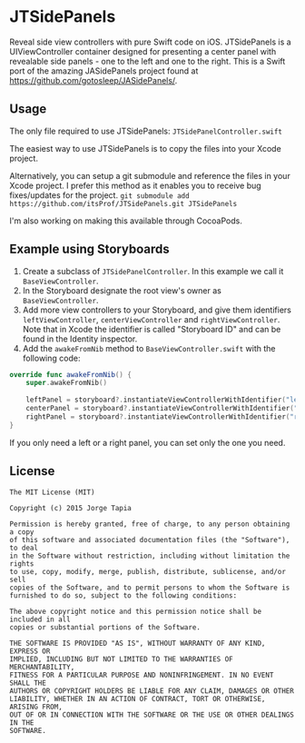 # JTSidePanels
Reveal side view controllers with pure Swift code on iOS. JTSidePanels is a UIViewController container designed for presenting a center panel with revealable side panels - one to the left and one to the right. This is a Swift port of the amazing JASidePanels project found at https://github.com/gotosleep/JASidePanels/.

Usage
---

The only file required to use JTSidePanels: ` JTSidePanelController.swift `

The easiest way to use JTSidePanels is to copy the files into your Xcode project.

Alternatively, you can setup a git submodule and reference the files in your Xcode project. I prefer this method as it enables you to receive bug fixes/updates for the project.
` git submodule add https://github.com/itsProf/JTSidePanels.git JTSidePanels `

I'm also working on making this available through CocoaPods.

Example using Storyboards
---

1. Create a subclass of `JTSidePanelController`. In this example we call it `BaseViewController`.
2. In the Storyboard designate the root view's owner as `BaseViewController`.
3. Add more view controllers to your Storyboard, and give them identifiers `leftViewController`, `centerViewController` and `rightViewController`. Note that in Xcode the identifier is called "Storyboard ID" and can be found in the Identity inspector.
5. Add the `awakeFromNib` method to `BaseViewController.swift` with the following code:

```swift
override func awakeFromNib() {
    super.awakeFromNib()
    
    leftPanel = storyboard?.instantiateViewControllerWithIdentifier("leftViewController")
    centerPanel = storyboard?.instantiateViewControllerWithIdentifier("centerViewController")
    rightPanel = storyboard?.instantiateViewControllerWithIdentifier("rightViewController")
}
```

If you only need a left or a right panel, you can set only the one you need.

License
---

``` 
The MIT License (MIT)

Copyright (c) 2015 Jorge Tapia

Permission is hereby granted, free of charge, to any person obtaining a copy
of this software and associated documentation files (the "Software"), to deal
in the Software without restriction, including without limitation the rights
to use, copy, modify, merge, publish, distribute, sublicense, and/or sell
copies of the Software, and to permit persons to whom the Software is
furnished to do so, subject to the following conditions:

The above copyright notice and this permission notice shall be included in all
copies or substantial portions of the Software.

THE SOFTWARE IS PROVIDED "AS IS", WITHOUT WARRANTY OF ANY KIND, EXPRESS OR
IMPLIED, INCLUDING BUT NOT LIMITED TO THE WARRANTIES OF MERCHANTABILITY,
FITNESS FOR A PARTICULAR PURPOSE AND NONINFRINGEMENT. IN NO EVENT SHALL THE
AUTHORS OR COPYRIGHT HOLDERS BE LIABLE FOR ANY CLAIM, DAMAGES OR OTHER
LIABILITY, WHETHER IN AN ACTION OF CONTRACT, TORT OR OTHERWISE, ARISING FROM,
OUT OF OR IN CONNECTION WITH THE SOFTWARE OR THE USE OR OTHER DEALINGS IN THE
SOFTWARE.
```

